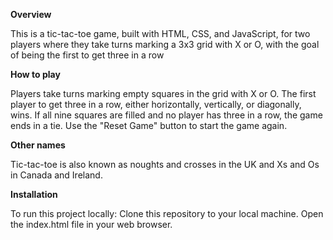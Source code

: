 **Overview**

This is a tic-tac-toe game, built with HTML, CSS, and JavaScript, for two players where they take turns marking a 3x3 grid with X or O, with the goal of being the first to get three in a row

**How to play**

Players take turns marking empty squares in the grid with X or O. The first player to get three in a row, either horizontally, vertically, or diagonally, wins. If all nine squares are filled and no player has three in a row, the game ends in a tie. Use the "Reset Game" button to start the game again.

**Other names**

Tic-tac-toe is also known as noughts and crosses in the UK and Xs and Os in Canada and Ireland.

**Installation**

To run this project locally:
Clone this repository to your local machine.
Open the index.html file in your web browser.
